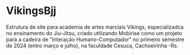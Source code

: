 # VikingsBjj
Estrutura de site para academia de artes marciais Vikings, especializadca no ensinamento do Jiu-Jitsu, criado utilizando Mobirise como um projeto para a cadeira de "Interação Humano-Computador" no primeiro semestre de 2024 (entro março e julho), na faculdade Cesuca, Cachoeirinha -Rs.

